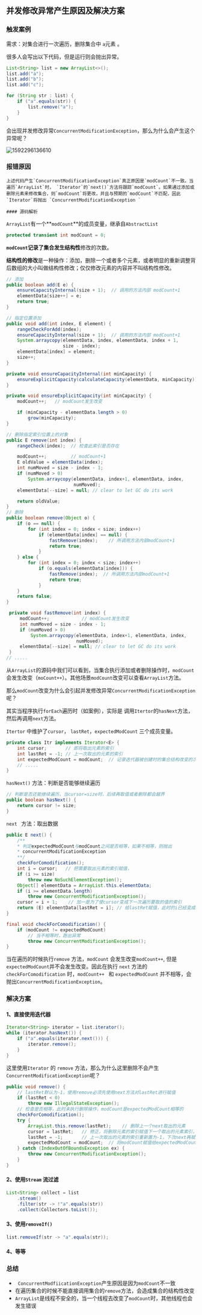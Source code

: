 ## 并发修改异常产生原因及解决方案

### 触发案例

需求：对集合进行一次遍历，删除集合中 `a`元素 。

很多人会写出以下代码，但是运行则会抛出异常。

```java
List<String> list = new ArrayList<>();
list.add("a");
list.add("b");
list.add("c");

for (String str : list) {
    if ("a".equals(str)) {
        list.remove("a");
    }
}
```

会出现并发修改异常`ConcurrentModificationException`，那么为什么会产生这个异常呢？

![1592296136610](E:\github_resp\SpringBoot-Demo\mybatis\src\main\resources\img\1592296136610.png)



### 报错原因

 	上述代码产生`ConcurrentModificationException`真正原因是`modCount`不一致。当遍历`ArrayList`时， `Iterator`的`next()`方法将跟踪`modCount`。如果通过添加或删除元素来修改集合，则`modCount`将更改，并且与预期的`modCount`不匹配，因此`Iterator`将抛出 `ConcurrentModificationException `

	#### 源码解析

`ArrayList`有一个**`modCount`**的成员变量，继承自` AbstractList `

```java
protected transient int modCount = 0;
```

**`modCount`**记录了集合发生**结构性**修改的次数。

**结构性的修改**是一种操作：添加，删除一个或者多个元素，或者明显的重新调整背后数组的大小叫做结构性修改；仅仅修改元素的内容并不叫结构性修改。

```java
// 添加
public boolean add(E e) {
    ensureCapacityInternal(size + 1);  // 调用的方法内部 modCount+1
    elementData[size++] = e;
    return true;
}

// 指定位置添加
public void add(int index, E element) {
    rangeCheckForAdd(index);
    ensureCapacityInternal(size + 1);  // 调用的方法内部 modCount+1
    System.arraycopy(elementData, index, elementData, index + 1,
                     size - index);
    elementData[index] = element;
    size++;
}

private void ensureCapacityInternal(int minCapacity) {
    ensureExplicitCapacity(calculateCapacity(elementData, minCapacity));
}

private void ensureExplicitCapacity(int minCapacity) {
    modCount++;   // modCount发生改变 

    if (minCapacity - elementData.length > 0)
        grow(minCapacity);
}

// 删除指定索引位置上的对象
public E remove(int index) {
    rangeCheck(index);  // 检查此索引是否存在

    modCount++; 		// modCount+1
    E oldValue = elementData(index);
    int numMoved = size - index - 1;
    if (numMoved > 0)
        System.arraycopy(elementData, index+1, elementData, index,
                         numMoved);
    elementData[--size] = null; // clear to let GC do its work

    return oldValue;
}
// 删除
public boolean remove(Object o) {
    if (o == null) {
        for (int index = 0; index < size; index++)
            if (elementData[index] == null) {
                fastRemove(index);    // 所调用方法内部modCount+1
                return true;
            }
    } else {
        for (int index = 0; index < size; index++)
            if (o.equals(elementData[index])) {
                fastRemove(index);	// 所调用方法内部modCount+1
                return true;
            }
    }
    return false;
}

 private void fastRemove(int index) {
     modCount++;			// modCount发生改变 
     int numMoved = size - index - 1;
     if (numMoved > 0)
         System.arraycopy(elementData, index+1, elementData, index,
                          numMoved);
     elementData[--size] = null; // clear to let GC do its work
 }
// .....
```

从`ArrayList`的源码中我们可以看到，当集合执行添加或者删除操作时，`modCount`会发生改变（`moCount++`）。其他场景`modCount`改变可以查看`ArrayList`方法。



那么`modCount`改变为什么会引起并发修改异常`ConcurrentModificationException`呢？

其实当程序执行`forEach`遍历时（如案例），实际是 调用`Itertor`的`hasNext`方法，然后再调用`next`方法。

`Itertor` 中维护了`cursor`， `lastRet`，`expectedModCount` 三个成员变量。

```java
private class Itr implements Iterator<E> {
    int cursor;       // 即将取出元素的索引
    int lastRet = -1; // 上一次取出的元素的索引
    int expectedModCount = modCount;  // 记录迭代器被创建时的集合结构改变的次数
	// .....
}
```

`hasNext()` 方法：判断是否能够继续遍历

```java
// 判断是否还能继续遍历，当cursor=size时，后续再取值或者删除都会越界
public boolean hasNext() {
    return cursor != size;
}
```

`next ` 方法：取出数据

```java
public E next() {
    /**
    * 判定expectedModCount与modCount之间是否相等，如果不相等，则抛出
    * concurrentModificationException
    **/
    checkForComodification();
    int i = cursor;   // 把需要取出元素的索引赋值，
    if (i >= size)
        throw new NoSuchElementException();
    Object[] elementData = ArrayList.this.elementData;
    if (i >= elementData.length)
        throw new ConcurrentModificationException();
    cursor = i + 1;    // 加一是为了使cursor变成下一次遍历要取的值的索引
    return (E) elementData[lastRet = i]; // 给lastRet赋值，此时的i已经变成了上一次取出值的索引
}

final void checkForComodification() {
    if (modCount != expectedModCount)
        // 当不相等时，跑出异常
        throw new ConcurrentModificationException();
}
```



当在遍历的时候执行`remove` 方法，`modCount` 会发生改变`modCount++`, 但是 `expectedModCount`并不会发生改变。因此在执行 `next` 方法的 `checkForComodification` 时，`modCount++ ` 和 `expectedModCount` 并不相等，会抛出`ConcurrentModificationException`。

### 解决方案

#### 1、直接使用迭代器

```java
Iterator<String> iterator = list.iterator();
while (iterator.hasNext()) {
    if ("a".equals(iterator.next())) {
        iterator.remove();
    }
}
```

这里使用`Iterator` 的 `remove` 方法，那么为什么这里删除不会产生`ConcurrentModificationException`呢？

```java
public void remove() {
    // lastRet默认为-1，使用remove必须先使用next方法对lastRet进行赋值
    if (lastRet < 0)
        throw new IllegalStateException();
    // 检查是否相等，此时未执行删除操作，modCount是expectedModCount相等的
    checkForComodification();
    try {
        ArrayList.this.remove(lastRet);    // 删除上一个next取出的元素
        cursor = lastRet;	// 修正，将删除元素的索引赋值下一个取出的元素索引，否则会错失一位
        lastRet = -1;		// 上一次取出的元素的索引重新置为-1，下次next再赋值，防止重复删除	
        expectedModCount = modCount;  // 将modCount赋值给expectedModCount，保持相等
    } catch (IndexOutOfBoundsException ex) {
        throw new ConcurrentModificationException();
    }
}
```

#### 2、使用`Stream` 流过滤

```java
List<String> collect = list
    .stream()
    .filter(str -> !"a".equals(str))
    .collect(Collectors.toList());
```

#### 3、使用`removeIf()`

```java
list.removeIf(str -> "a".equals(str));
```

#### 4、等等



### 总结

- ` ConcurrentModfiicationException`产生原因是因为`modCount`不一致
- 在遍历集合的时候不能直接调用集合的`remove`方法，会造成集合的结构性改变
- `ArrayList`是线程不安全的，当一个线程去改变了`modCount`时，其他线程也会发生错误

 



